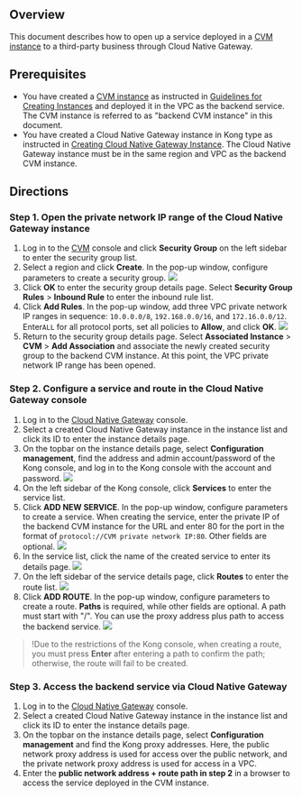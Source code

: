 ## Overview

This document describes how to open up a service deployed in a [CVM instance](https://intl.cloud.tencent.com/products/cvm) to a third-party business through Cloud Native Gateway.

## Prerequisites

- You have created a [CVM instance](https://console.cloud.tencent.com/cvm/instance) as instructed in [Guidelines for Creating Instances](https://intl.cloud.tencent.com/document/product/213/36302) and deployed it in the VPC as the backend service. The CVM instance is referred to as "backend CVM instance" in this document.
- You have created a Cloud Native Gateway instance in Kong type as instructed in [Creating Cloud Native Gateway Instance](https://intl.cloud.tencent.com/document/product/628/47414). The Cloud Native Gateway instance must be in the same region and VPC as the backend CVM instance.

## Directions

### Step 1. Open the private network IP range of the Cloud Native Gateway instance

1. Log in to the [CVM](https://console.cloud.tencent.com/cvm/instance) console and click **Security Group** on the left sidebar to enter the security group list.
2. Select a region and click **Create**. In the pop-up window, configure parameters to create a security group.
![](https://qcloudimg.tencent-cloud.cn/raw/7c45b66922d6575d482bd8b23e991ae5.png)
3. Click **OK** to enter the security group details page. Select **Security Group Rules** > **Inbound Rule** to enter the inbound rule list.
4. Click **Add Rules**. In the pop-up window, add three VPC private network IP ranges in sequence: `10.0.0.0/8`, `192.168.0.0/16`, and `172.16.0.0/12`. Enter`ALL` for all protocol ports, set all policies to **Allow**, and click **OK**.
![](https://qcloudimg.tencent-cloud.cn/raw/ce99faf32afb9d6ff67e4ac1eea8a52f.png)
5. Return to the security group details page. Select **Associated Instance** > **CVM** > **Add Association** and associate the newly created security group to the backend CVM instance. At this point, the VPC private network IP range has been opened.

### Step 2. Configure a service and route in the Cloud Native Gateway console

1. Log in to the [Cloud Native Gateway](https://console.cloud.tencent.com/apigateway/cnapigw) console.
2. Select a created Cloud Native Gateway instance in the instance list and click its ID to enter the instance details page.
3. On the topbar on the instance details page, select **Configuration management**, find the address and admin account/password of the Kong console, and log in to the Kong console with the account and password.
![](https://qcloudimg.tencent-cloud.cn/raw/d1a9702d03898ca497d581d8f434d9d5.png)
4. On the left sidebar of the Kong console, click **Services** to enter the service list.
5. Click **ADD NEW SERVICE**. In the pop-up window, configure parameters to create a service.
   When creating the service, enter the private IP of the backend CVM instance for the URL and enter 80 for the port in the format of `protocol://CVM private network IP:80`. Other fields are optional.
   ![](https://qcloudimg.tencent-cloud.cn/raw/4e8e9c6275265a1abf59daeb33f991ed.png)
6. In the service list, click the name of the created service to enter its details page.
   ![](https://qcloudimg.tencent-cloud.cn/raw/22983ffbc7a7cf599858a21dcab7ac7e.png)
7. On the left sidebar of the service details page, click **Routes** to enter the route list.
   ![](https://qcloudimg.tencent-cloud.cn/raw/4a5519e86c61881cfe0d4d2b140b33a9.png)
8. Click **ADD ROUTE**. In the pop-up window, configure parameters to create a route.
   **Paths** is required, while other fields are optional. A path must start with "/". You can use the proxy address plus path to access the backend service.
   ![](https://qcloudimg.tencent-cloud.cn/raw/86e31438984ead06d74910cfc1f6c947.png)
>!Due to the restrictions of the Kong console, when creating a route, you must press **Enter** after entering a path to confirm the path; otherwise, the route will fail to be created.

### Step 3. Access the backend service via Cloud Native Gateway

1. Log in to the [Cloud Native Gateway](https://console.cloud.tencent.com/apigateway/cnapigw) console.
2. Select a created Cloud Native Gateway instance in the instance list and click its ID to enter the instance details page.
3. On the topbar on the instance details page, select **Configuration management** and find the Kong proxy addresses. Here, the public network proxy address is used for access over the public network, and the private network proxy address is used for access in a VPC.
4. Enter the **public network address + route path in step 2** in a browser to access the service deployed in the CVM instance.
